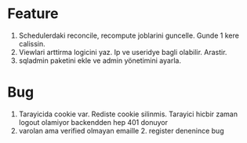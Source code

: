# Feature

1. Schedulerdaki reconcile, recompute joblarini guncelle. Gunde 1 kere calissin.
2. Viewlari arttirma logicini yaz. Ip ve useridye bagli olabilir. Arastir.
3. sqladmin paketini ekle ve admin yönetimini ayarla.

# Bug

1. Tarayicida cookie var. Rediste cookie silinmis. Tarayici hicbir zaman logout olamiyor backendden hep 401 donuyor
2. varolan ama verified olmayan emaille 2. register denenince bug
